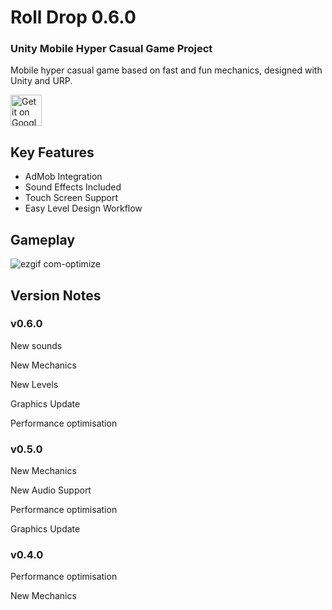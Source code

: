 # Roll Drop 0.6.0

### Unity Mobile Hyper Casual Game Project

Mobile hyper casual game based on fast and fun mechanics, designed with Unity and URP.

<a href='https://play.google.com/store/apps/details?id=com.threedkit.RollDrop'><img alt='Get it on Google Play' height='50' src='https://www.fcsok.org/wp-content/uploads/2020/04/get-it-on-google-play-badge.png'/></a>
## Key Features

- AdMob Integration
- Sound Effects Included
- Touch Screen Support
- Easy Level Design Workflow

## Gameplay

![ezgif com-optimize](https://github.com/3DKit/RollDrop/assets/101405775/4c9b2c9d-b162-496e-97e0-4d437d63ad25)

## Version Notes

### v0.6.0
New sounds

New Mechanics

New Levels

Graphics Update

Performance optimisation

### v0.5.0

New Mechanics

New Audio Support

Performance optimisation

Graphics Update

### v0.4.0
Performance optimisation

New Mechanics
